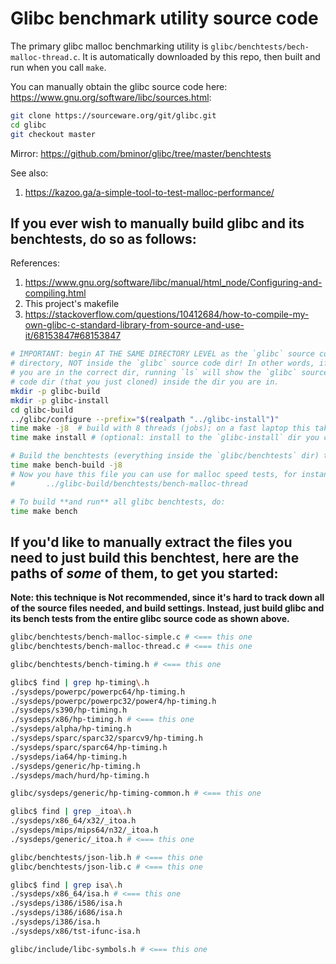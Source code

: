 # Glibc benchmark utility source code

The primary glibc malloc benchmarking utility is `glibc/benchtests/bech-malloc-thread.c`. It is automatically downloaded by this repo, then built and run when you call `make`.

You can manually obtain the glibc source code here: https://www.gnu.org/software/libc/sources.html:
```bash
git clone https://sourceware.org/git/glibc.git
cd glibc
git checkout master
```

Mirror: https://github.com/bminor/glibc/tree/master/benchtests

See also: 
1. https://kazoo.ga/a-simple-tool-to-test-malloc-performance/


## If you ever wish to manually build glibc and its benchtests, do so as follows:

References:
1. https://www.gnu.org/software/libc/manual/html_node/Configuring-and-compiling.html
1. This project's makefile
1. https://stackoverflow.com/questions/10412684/how-to-compile-my-own-glibc-c-standard-library-from-source-and-use-it/68153847#68153847


```bash
# IMPORTANT: begin AT THE SAME DIRECTORY LEVEL as the `glibc` source code 
# directory, NOT inside the `glibc` source code dir! In other words, if 
# you are in the correct dir, running `ls` will show the `glibc` source
# code dir (that you just cloned) inside the dir you are in.
mkdir -p glibc-build
mkdir -p glibc-install
cd glibc-build
../glibc/configure --prefix="$(realpath "../glibc-install")"
time make -j8  # build with 8 threads (jobs); on a fast laptop this takes ~3 min.
time make install # (optional: install to the `glibc-install` dir you created)

# Build the benchtests (everything inside the `glibc/benchtests` dir) too
time make bench-build -j8
# Now you have this file you can use for malloc speed tests, for instance!: 
#       ../glibc-build/benchtests/bench-malloc-thread

# To build **and run** all glibc benchtests, do:
time make bench
```

## If you'd like to manually extract the files you need to just build this benchtest, here are the paths of _some_ of them, to get you started:

**Note: this technique is Not recommended, since it's hard to track down all of the source files needed, and build settings. Instead, just build glibc and its bench tests from the entire glibc source code as shown above.**

```bash
glibc/benchtests/bench-malloc-simple.c # <=== this one
glibc/benchtests/bench-malloc-thread.c # <=== this one

glibc/benchtests/bench-timing.h # <=== this one

glibc$ find | grep hp-timing\.h
./sysdeps/powerpc/powerpc64/hp-timing.h
./sysdeps/powerpc/powerpc32/power4/hp-timing.h
./sysdeps/s390/hp-timing.h
./sysdeps/x86/hp-timing.h # <=== this one
./sysdeps/alpha/hp-timing.h
./sysdeps/sparc/sparc32/sparcv9/hp-timing.h
./sysdeps/sparc/sparc64/hp-timing.h
./sysdeps/ia64/hp-timing.h
./sysdeps/generic/hp-timing.h
./sysdeps/mach/hurd/hp-timing.h

glibc/sysdeps/generic/hp-timing-common.h # <=== this one

glibc$ find | grep _itoa\.h
./sysdeps/x86_64/x32/_itoa.h
./sysdeps/mips/mips64/n32/_itoa.h
./sysdeps/generic/_itoa.h # <=== this one

glibc/benchtests/json-lib.h # <=== this one
glibc/benchtests/json-lib.c # <=== this one

glibc$ find | grep isa\.h
./sysdeps/x86_64/isa.h # <=== this one
./sysdeps/i386/i586/isa.h
./sysdeps/i386/i686/isa.h
./sysdeps/i386/isa.h
./sysdeps/x86/tst-ifunc-isa.h

glibc/include/libc-symbols.h # <=== this one
```
